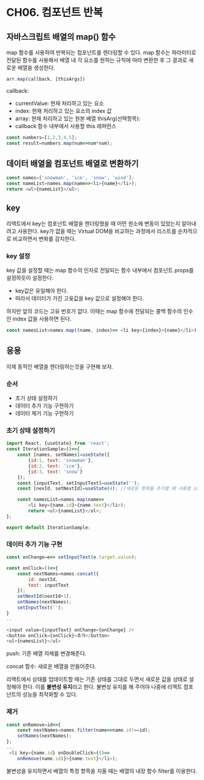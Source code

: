 # CH06. 컴포넌트 반복

## 자바스크립트 배열의 map() 함수
map 함수를 사용하여 반복되는 컴포넌트를 렌더링할 수 있다. map 함수는 파라미터로 전달된 함수를 사용해서 배열 내 각 요소를 원하는 규칙에 따라 변환한 후 그 결과로 새로운 배열을 생성한다.
```js
arr.map(callback, [thisArgs])
```
callback:
- currentValue: 현재 처리하고 있는 요소
- index: 현재 처리하고 있는 요소의 index 값
- array: 현재 처리하고 있는 원본 배열
thisArg(선택항목):
- callback 함수 내부에서 사용할 this 레퍼런스

```js
const numbers=[1,2,3,4,5];
const result=numbers.map(num=>num*num);
```
## 데이터 배열을 컴포넌트 배열로 변환하기
```js
const names=['snowman', 'ice', 'snow', 'wind'];
const nameList=names.map(name=><li>{name}</li>);
return <ul>{nameList}</ul>;
```
## key
리액트에서 key는 컴포넌트 배열을 렌더링했을 때 어떤 원소에 변동이 있었는지 알아내려고 사용한다. key가 없을 때는 Virtual DOM을 비교하는 과정에서 리스트를 순차적으로 비교하면서 변화를 감지한다.

### key 설정
key 값을 설정할 때는 map 함수의 인자로 전달되는 함수 내부에서 컴포넌트 props를 설정하듯이 설정한다. 
- key값은 유일해야 한다.
- 따라서 데이터가 가진 고윳값을 key 값으로 설정해야 한다.

하지만 앞의 코드는 고유 번호가 없다. 이때는 map 함수에 전달되는 콜백 함수의 인수인 index 값을 사용하면 된다.
```js
const namesList=names.map((name, index)=> <li key={index}>{name}</li>)
```

## 응용
이제 동적인 배열을 렌더링하는것을 구현해 보자.
### 순서
- 초기 상태 설정하기
- 데이터 추가 기능 구현하기
- 데이터 제거 기능 구현하기

### 초기 상태 설정하기

```js
import React, {useState} from 'react';
const IterationSample=()=>{
    const [names, setNames]=useState([
        {id:1, text: 'snowman'},
        {id:2, text: 'ice'},
        {id:3, text: 'snow'}
    ]);
    const [inputText, setInputText]=useState('');
    const [nexId, setNextId]=useState(4); //새로운 항목을 추가할 때 사용할 id

    const namesList=names.map(name=> 
        <li key={name.id}>{name.text}</li>);
        return <ul>{nameList}</ul>;
};

export default IterationSample;

```
### 데이터 추가 기능 구현
```js
const onChange=e=> setInputText(e.target.value);

const onClick=()=>{
    const nextNames=names.concat({
        id: nextId,
        text: inputText
    });
    setNextId(nextId+1);
    setNames(nextNames);
    setInputText('');
}
..

<input value={inputText} onChange={onChange} />
<button onClick={onClick}>추가</button>
<ul>{namesList}</ul>
```
push: 기존 배열 자체를 변경해준다.<p>
concat 함수: 새로운 배열을 만들어준다.<p>
리액트에서 상태를 업데이트할 때는 기존 상태를 그대로 두면서 새로운 값을 상태로 설정해야 한다. 이를 **불변성 유지**라고 한다. 불변성 유지를 해 주어야 나중에 리액트 컴포넌트의 성능을 최적화할 수 있다.

### 제거
```js
const onRemove=id=>{
    const nextNames=names.filter(name=>name.id!==id);
    setNames(nextNames);
};
...
 <li key={name.id} onDoubleClick={()=>
    onRemove(name.id)}>{name.text}</li>);
```
불변성을 유지하면서 배열의 특정 항목을 지울 때는 배열의 내장 함수 filter를 이용한다.
